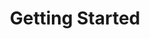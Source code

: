---
title: Getting Started
description: A guide to help you get started with Railroad IDE.
layout: home

hero:
 name: Getting Started
 text: Some resources to help you get started with Railroad IDE.

features:
  - title: Installation
    icon: 🛠️
    details: A guide on how to install Railroad IDE on your system.
    link: /tutorials/installation
    linkText: Read More
  - title: Plugin Documentation
    icon: 📖
    details: Documentation on how to create plugins for Railroad IDE using the Railroad Plugin API.
    link: /plugins/docs/
    linkText: Documentation
  - title: Contributing
  - title: Support
  
---